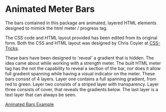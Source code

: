 # Animated Meter Bars

The bars contained in this package are animated, layered HTML elements designed to mimick the html meter / progress tag.

The CSS code and HTML layout provided has been edited from its original form. Both the CSS and HTML layout was designed by Chris Coyier at [CSS-Tricks](http://css-tricks.com).

These bars have been designed to 'reveal' a gradient that is hidden. The idea came about while working with a strength meter. The built HTML meter tag has the not the capability to reveal a section of the bar, nor does it allow full gradient spanning while having a visual indicator on the meter. These bars consist of 4 layers. Layer one contains a full spanning gradient, from red to green. Layer two consists of a striped layer with transparency. Layer three consists of cover, that reveals the gradients below. The last layer is a text layer that can always be seen.

[Animated Bars Example](animatedbars-sample.png)
